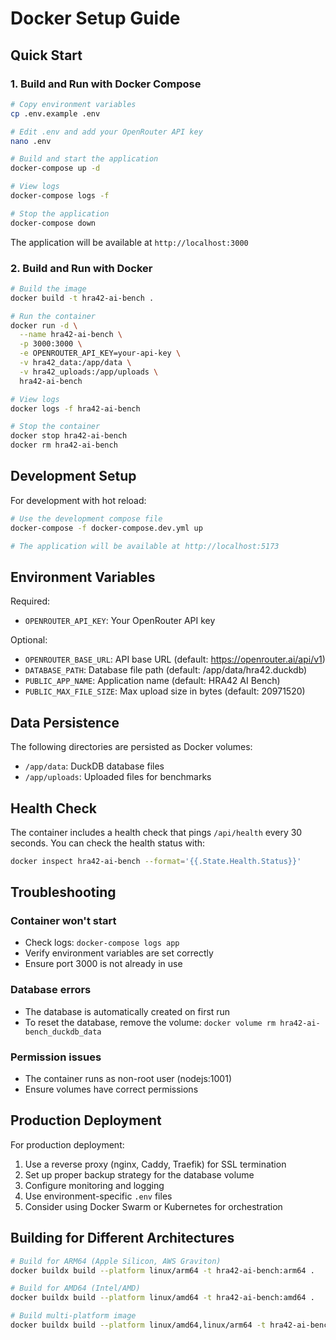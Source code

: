 # Docker Setup Guide

## Quick Start

### 1. Build and Run with Docker Compose

```bash
# Copy environment variables
cp .env.example .env

# Edit .env and add your OpenRouter API key
nano .env

# Build and start the application
docker-compose up -d

# View logs
docker-compose logs -f

# Stop the application
docker-compose down
```

The application will be available at `http://localhost:3000`

### 2. Build and Run with Docker

```bash
# Build the image
docker build -t hra42-ai-bench .

# Run the container
docker run -d \
  --name hra42-ai-bench \
  -p 3000:3000 \
  -e OPENROUTER_API_KEY=your-api-key \
  -v hra42_data:/app/data \
  -v hra42_uploads:/app/uploads \
  hra42-ai-bench

# View logs
docker logs -f hra42-ai-bench

# Stop the container
docker stop hra42-ai-bench
docker rm hra42-ai-bench
```

## Development Setup

For development with hot reload:

```bash
# Use the development compose file
docker-compose -f docker-compose.dev.yml up

# The application will be available at http://localhost:5173
```

## Environment Variables

Required:
- `OPENROUTER_API_KEY`: Your OpenRouter API key

Optional:
- `OPENROUTER_BASE_URL`: API base URL (default: https://openrouter.ai/api/v1)
- `DATABASE_PATH`: Database file path (default: /app/data/hra42.duckdb)
- `PUBLIC_APP_NAME`: Application name (default: HRA42 AI Bench)
- `PUBLIC_MAX_FILE_SIZE`: Max upload size in bytes (default: 20971520)

## Data Persistence

The following directories are persisted as Docker volumes:
- `/app/data`: DuckDB database files
- `/app/uploads`: Uploaded files for benchmarks

## Health Check

The container includes a health check that pings `/api/health` every 30 seconds. You can check the health status with:

```bash
docker inspect hra42-ai-bench --format='{{.State.Health.Status}}'
```

## Troubleshooting

### Container won't start
- Check logs: `docker-compose logs app`
- Verify environment variables are set correctly
- Ensure port 3000 is not already in use

### Database errors
- The database is automatically created on first run
- To reset the database, remove the volume: `docker volume rm hra42-ai-bench_duckdb_data`

### Permission issues
- The container runs as non-root user (nodejs:1001)
- Ensure volumes have correct permissions

## Production Deployment

For production deployment:

1. Use a reverse proxy (nginx, Caddy, Traefik) for SSL termination
2. Set up proper backup strategy for the database volume
3. Configure monitoring and logging
4. Use environment-specific `.env` files
5. Consider using Docker Swarm or Kubernetes for orchestration

## Building for Different Architectures

```bash
# Build for ARM64 (Apple Silicon, AWS Graviton)
docker buildx build --platform linux/arm64 -t hra42-ai-bench:arm64 .

# Build for AMD64 (Intel/AMD)
docker buildx build --platform linux/amd64 -t hra42-ai-bench:amd64 .

# Build multi-platform image
docker buildx build --platform linux/amd64,linux/arm64 -t hra42-ai-bench:latest .
```